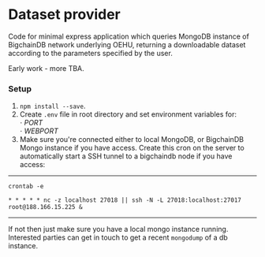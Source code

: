 # Dataset provider

Code for minimal express application which queries MongoDB instance of BigchainDB network underlying OEHU, returning a downloadable dataset according to the parameters specified by the user.

Early work - more TBA.

### Setup
1. `npm install --save`. </br>
2. Create `.env` file in root directory and set environment variables for: </br>
⋅ _PORT_ </br>
⋅ _WEBPORT_
3. Make sure you're connected either to local MongoDB, or BigchainDB Mongo instance if you have access.
Create this cron on the server to automatically start a SSH tunnel to a bigchaindb node if you have access:
____
    crontab -e

    * * * * * nc -z localhost 27018 || ssh -N -L 27018:localhost:27017 root@188.166.15.225 &
____
If not then just make sure you have a local mongo instance running. Interested parties can get in touch to get a recent `mongodump` of a db instance.
